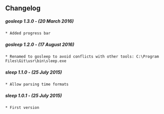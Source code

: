 ## Changelog

##### gosleep 1.3.0 - (20 March 2016)

    * Added progress bar

##### gosleep 1.2.0 - (17 August 2016)

    * Renamed to gosleep to avoid conflicts with other tools: C:\Program Files\Git\usr\bin\sleep.exe 

##### sleep 1.1.0 - (25 July 2015)

    * Allow parsing time formats 

##### sleep 1.0.1 - (25 July 2015)

    * First version
